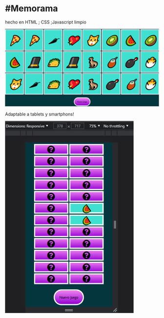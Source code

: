 # #Memorama 

hecho en HTML ; CSS ;Javascript limpio

![1633794724211.png](image/README/1633794724211.png)


  Adaptable a tablets y smartphons!


![1633795580234.png](image/README/1633795580234.png)
